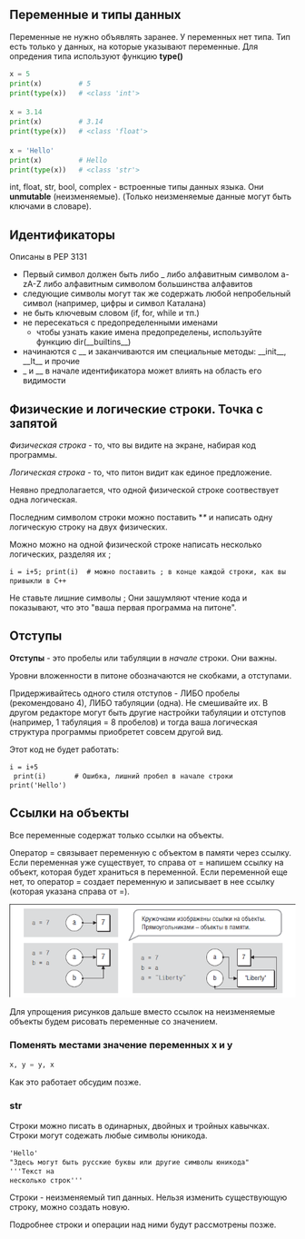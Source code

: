 ## Переменные и типы данных

Переменные не нужно объявлять заранее. У переменных нет типа. Тип есть только у данных, на которые указывают переменные. Для опредения типа используют функцию **type()**
```python
x = 5
print(x)         # 5
print(type(x))   # <class 'int'>

x = 3.14
print(x)         # 3.14
print(type(x))   # <class 'float'>

x = 'Hello'
print(x)         # Hello
print(type(x))   # <class 'str'>
```
int, float, str, bool, complex - встроенные типы данных языка. Они **unmutable** (неизменяемые). (Только неизменяемые данные могут быть ключами в словаре).

## Идентификаторы

Описаны в PEP 3131

* Первый символ должен быть либо _ либо алфавитным символом a-zA-Z либо алфавитным символом большинства алфавитов
* следующие символы могут так же содержать любой непробельный символ (например, цифры и символ Каталана)
* не быть ключевым словом (if, for, while и тп.)
* не пересекаться с предопределенными именами
  * чтобы узнать какие имена предопределены, используйте функцию dir(\_\_builtins\_\_)
* начинаются с \_\_ и заканчиваются им специальные методы: \_\_init\_\_, \_\_lt\_\_ и прочие 
* \_ и \_\_ в начале идентификатора может влиять на область его видимости

## Физические и логические строки. Точка с запятой

_Физическая строка_ - то, что вы видите на экране, набирая код программы.

_Логическая строка_ - то, что питон видит как единое предложение.

Неявно предполагается, что одной физической строке соотвествует одна логическая.

Последним символом строки можно поставить **\** и написать одну логическую строку на двух физических.

Можно можно на одной физической строке написать несколько логических, разделяя их ;

```
i = i+5; print(i)  # можно поставить ; в конце каждой строки, как вы привыкли в С++
```

Не ставьте лишние символы ; Они зашумляют чтение кода и показывают, что это "ваша первая программа на питоне".


## Отступы

**Отступы** - это пробелы или табуляции в _начале_ строки. Они важны.

Уровни вложенности в питоне обозначаются не скобками, а отступами.

Придерживайтесь одного стиля отступов - ЛИБО пробелы (рекомендовано 4), ЛИБО табуляции (одна). Не смешивайте их. В другом редакторе могут быть другие настройки табуляции и отступов (например, 1 табуляция = 8 пробелов) и тогда ваша логическая структура программы приобретет совсем другой вид.

Этот код не будет работать:
```
i = i+5
 print(i)       # Ошибка, лишний пробел в начале строки
print('Hello')
```

## Ссылки на объекты

Все переменные содержат только ссылки на объекты.

Оператор = связывает переменную с объектом в памяти через ссылку. Если переменная уже существует, то справа от = напишем ссылку на объект, которая будет храниться в переменной. Если переменной еще нет, то оператор = создает переменную и записывает в нее ссылку (которая указана справа от =).

![](/assets/reference.png)

Для упрощения рисунков дальше вместо ссылок на неизменяемые объекты будем рисовать переменные со значением.

### Поменять местами значение переменных x и y

```python
x, y = y, x
```

Как это работает обсудим позже.

### str

Строки можно писать в одинарных, двойных и тройных кавычках. Строки могут содежать любые символы юникода.

```
'Hello'
"Здесь могут быть русские буквы или другие символы юникода"
'''Текст на 
несколько строк'''
```
Строки - неизменяемый тип данных. Нельзя изменить существующую строку, можно создать новую.

Подробнее строки и операции над ними будут рассмотрены позже.